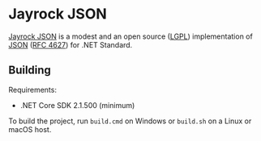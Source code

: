 # Jayrock JSON

[Jayrock JSON][jayrock.json] is a modest and an open source ([LGPL])
implementation of [JSON] ([RFC 4627][rfc4627]) for .NET Standard.

## Building

Requirements:

- .NET Core SDK 2.1.500 (minimum)

To build the project, run `build.cmd` on Windows or `build.sh` on a Linux or
macOS host.



  [jayrock.json]: https://github.com/atifaziz/Jayrock
  [LGPL]: http://www.opensource.org/licenses/lgpl-license.php
  [JSON]: http://www.json.org/
  [rfc4627]: http://www.ietf.org/rfc/rfc4627.txt
  [nupkg]: https://www.nuget.org/packages/jayrock-json/
